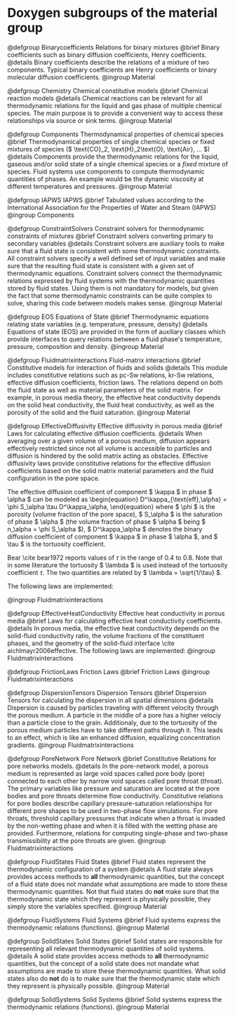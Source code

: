 # Doxygen subgroups of the material group

<!-- Binarycoefficients -->

@defgroup Binarycoefficients Relations for binary mixtures
@brief Binary coefficients such as binary diffusion coefficients, Henry coefficients.
@details Binary coefficients describe the relations of a mixture of two components. Typical binary coefficients are Henry coefficients or binary molecular diffusion coefficients.
@ingroup Material

<!-- Chemistry -->

@defgroup Chemistry Chemical constitutive models
@brief Chemical reaction models
@details Chemical reactions can be relevant for all thermodynamic relations for the liquid and gas phase of multiple chemical species. The main purpose is to provide a convenient way to access these relationships via source or sink terms.
@ingroup Material

<!-- Components -->

@defgroup Components Thermodynamical properties of chemical species
@brief Thermodynamical properties of single chemical species or fixed mixtures of species ($ \text{CO}_2, \text{H}_2\text{O}, \text{Air}, ... $)
@details Components provide the thermodynamic relations for the liquid, gaseous and/or solid state of a single
chemical species or a _fixed_ mixture of species. Fluid systems use components to compute thermodynamic quantities of phases. An example would be the dynamic viscosity at different temperatures and pressures.
@ingroup Material

<!-- Components subgroups -->

@defgroup IAPWS IAPWS
@brief Tabulated values according to the International Association for the Properties of Water and Steam (IAPWS)
@ingroup Components

<!-- ConstraintSolvers -->

@defgroup ConstraintSolvers Constraint solvers for thermodynamic constraints of mixtures
@brief Constraint solvers converting primary to secondary variables
@details Constraint solvers are auxiliary tools to make sure that a fluid state is consistent with some thermodynamic constraints. All constraint solvers specify a well defined set of input variables and make sure that the resulting fluid state is consistent with a given set of thermodynamic equations. Constraint solvers connect the thermodynamic relations expressed by fluid systems with the thermodynamic quantities stored by fluid states. Using them is not mandatory for models, but given the fact that some thermodynamic constraints can be quite complex to solve, sharing this code between models makes sense.
@ingroup Material

<!-- EOS -->

@defgroup EOS Equations of State
@brief Thermodynamic equations relating state variables (e.g. temperature, pressure, density)
@details Equations of state (EOS) are provided in the form of auxiliary classes which provide interfaces to query relations between a fluid phase's temperature, pressure, composition and density.
@ingroup Material

<!-- Fluidmatrixinteractions -->

@defgroup Fluidmatrixinteractions Fluid-matrix interactions
@brief Constitutive models for interaction of fluids and solids
@details This module includes constitutive relations such as pc-Sw relations, kr-Sw relations, effective diffusion coefficients, friction laws. The relations depend on both the fluid state as well as material parameters of the solid matrix. For example, in porous media theory, the effective heat conductivity depends on the solid heat conductivity, the fluid heat conductivity, as well as the porosity of the solid and the fluid saturation.
@ingroup Material

<!-- Fluidmatrixinteractions subgroups  -->

@defgroup EffectiveDiffusivity Effective diffusivity in porous media
@brief Laws for calculating effective diffusion coefficients.
@details When averaging over a given volume of a porous medium, diffusion appears effectively restricted since not all volume is accessible to particles and diffusion is hindered by the solid matrix acting as obstacles. Effective diffusivity laws provide constitutive relations for the effective diffusion coefficients based on the solid matrix material parameters and the fluid configuration in the pore space.

The effective diffusion coefficient of component $ \kappa $
in phase $ \alpha $ can be modeled as
\begin{equation}
D^\kappa_{\text{eff},\alpha} = \phi S_\alpha \tau D^\kappa_\alpha,
\end{equation}
where
$ \phi $ is the porosity (volume fraction of the pore space),
$ S_\alpha $ is the saturation of phase $ \alpha $ (the volume
fraction of phase $ \alpha $ being $ n_\alpha = \phi S_\alpha $),
$ D^\kappa_\alpha $ denotes the binary diffusion coefficient of
component $ \kappa $ in phase $ \alpha $, and $ \tau $
is the tortuosity coefficient.

Bear \cite bear1972 reports values of $\tau$ in the range of 0.4 to 0.8.
Note that in some literature the tortuosity $ \lambda $ is used instead
of the tortuosity coefficient $\tau$. The two
quantities are related by $ \lambda = \sqrt{1/\tau} $.

The following laws are implemented:

@ingroup Fluidmatrixinteractions

@defgroup EffectiveHeatConductivity Effective heat conductivity in porous media
@brief Laws for calculating effective heat conductivity coefficients.
@details In porous media, the effective heat conductivity depends on the solid-fluid conductivity ratio, the volume fractions of the constituent phases, and the geometry of the solid-fluid interface \cite aichlmayr2006effective. The following laws are implemented:
@ingroup Fluidmatrixinteractions

@defgroup FrictionLaws Friction Laws
@brief Friction Laws
@ingroup Fluidmatrixinteractions

@defgroup DispersionTensors Dispersion Tensors
@brief Dispersion Tensors for calculating the dispersion in all spatial dimensions
@details Dispersion is caused by particles traveling with different velocity through the porous medium. A particle in the middle of a pore has a higher velociy than a particle close to the grain. Additionaly, due to the tortuosity of the porous medium particles have to take different paths through it. This leads to an effect, which is like an enhanced diffusion, equalizing concentration gradients. 
@ingroup Fluidmatrixinteractions

@defgroup PoreNetwork Pore Network
@brief Constitutive Relations for pore networks models.
@details In the pore-network model, a porous medium is represented as large void spaces called pore body (pore) connected to each other by narrow void spaces called pore throat (throat). The primary variables like pressure and saturation are located at the pore bodies and pore throats determine flow conductivity. Constitutive relations for pore bodies describe capillary pressure-saturation relationships for different pore shapes to be used in two-phase flow simulations. For pore throats, threshold capillary pressures that indicate when a throat is invaded by the non-wetting phase and when it is filled with the wetting phase are provided. Furthermore, relations for computing single-phase and two-phase transmissibility at the pore throats are given.
@ingroup Fluidmatrixinteractions

<!-- FluidStates -->

@defgroup FluidStates Fluid States
@brief Fluid states represent the thermodynamic configuration of a system
@details A fluid state always provides access methods to __all__ thermodynamic quantities, but the concept of a fluid state does not mandate what assumptions are made to store these thermodynamic quantities. Not that fluid states do __not__ make sure that the thermodynamic state which they represent is physically possible, they simply store the variables specified.
@ingroup Material

<!-- FluidSystems -->

@defgroup FluidSystems Fluid Systems
@brief Fluid systems express the thermodynamic relations (functions).
@ingroup Material

<!-- SolidStates -->

@defgroup SolidStates Solid States
@brief Solid states are responsible for representing all relevant
thermodynamic quantities of solid systems.
@details A solid state provides access methods to __all__ thermodynamic quantities, but the concept of a solid state does not mandate what assumptions are made to store these thermodynamic quantities. What solid states also do __not__ do is to make sure that the thermodynamic state which they represent is physically possible.
@ingroup Material

<!-- SolidSystems -->

@defgroup SolidSystems Solid Systems
@brief Solid systems express the thermodynamic relations (functions).
@ingroup Material
